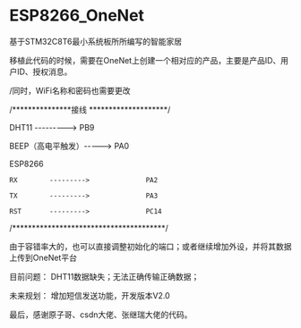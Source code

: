 # ESP8266_OneNet

基于STM32C8T6最小系统板所所编写的智能家居

移植此代码的时候，需要在OneNet上创建一个相对应的产品，主要是产品ID、用户ID、授权消息。

/同时，WiFi名称和密码也需要更改

/***************接线  ********************/

DHT11         --------->               PB9

BEEP（高电平触发）----->               PA0

  ESP8266
  
    RX        --------->              PA2
    
    TX        --------->              PA3
    
    RST       --------->              PC14
    
/***************************************/

由于容错率大的，也可以直接调整初始化的端口；或者继续增加外设，并将其数据上传到OneNet平台



目前问题：
  DHT11数据缺失；无法正确传输正确数据；
  
未来规划：
  增加短信发送功能，开发版本V2.0
  
最后，感谢原子哥、csdn大佬、张继瑞大佬的代码。
